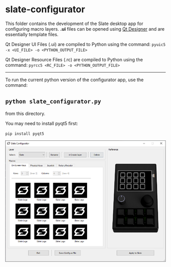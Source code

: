 # slate-configurator
This folder contains the development of the Slate desktop app for configuring macro layers.
**.ui** files can be opened using [Qt Designer](https://doc.qt.io/qt-5/qtdesigner-manual.html) and are essentially template files.

Qt Designer UI Files (.ui) are compiled to Python using the command:
`pyuic5 -x <UI_FILE> -o <PYTHON_OUTPUT_FILE>`

Qt Designer Resource Files (.rc) are compiled to Python using the command:
`pyrcc5 <RC_FILE> -o <PYTHON_OUTPUT_FILE>`

---

To run the current python version of the configurator app, use the command:

## `python slate_configurator.py`

from this directory.

You may need to install pyqt5 first:

`pip install pyqt5`


![Main Window UI](example_ui.png)
